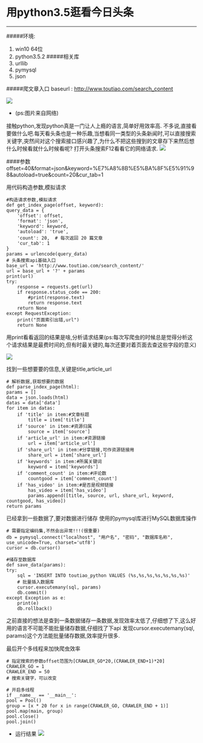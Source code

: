 # 用python3.5逛看今日头条 #
---
#####环境:

1. win10 64位
2. python3.5.2
#####相关库
1. urllib
2. pymysql
3. json

#####爬文章入口
baseurl : http://www.toutiao.com/search_content


![](http://ww2.sinaimg.cn/crop.0.0.487.273.1000.562/005va6Hcgw1f7dvchhi04j30dj0a5wfj.jpg)

- (ps:图片来自网络)


接触python,发现python真是一门让人上瘾的语言,简单好用效率高.
不多说,直接看要做什么吧.每天看头条也是一种乐趣,当想看同一类型的头条新闻时,可以直接搜索关键字,突然间对这个搜索接口感兴趣了,为什么不把这些搜到的文章存下来然后想什么时候看就什么时候看呢?
打开头条搜索F12看看它的网络请求.
![](https://i.imgur.com/chpddT3.png)

####参数
offset=40&format=json&keyword=%E7%A8%8B%E5%BA%8F%E5%91%98&autoload=true&count=20&cur_tab=1


用代码构造参数,模拟请求
    
	#构造请求参数,模拟请求
    def get_index_page(offset, keyword):
    query_data = {
        'offset': offset,
        'format': 'json',
        'keyword': keyword,
        'autoload': 'true',
        'count': 20,  # 每次返回 20 篇文章
        'cur_tab': 1
    }
    params = urlencode(query_data)
    # 头条搜索api基础入口
    base_url = 'http://www.toutiao.com/search_content/'
    url = base_url + '?' + params
    print(url)
    try:
        response = requests.get(url)
        if response.status_code == 200:
			#print(response.text)
            return response.text
        return None
    except RequestException:
        print("页面索引出错,url")
        return None

用print看看返回的结果是啥,分析请求结果(ps:每次写爬虫的时候总是觉得分析这个请求结果是最费时间的,但有时最关键的,每次还要对着页面去查这些字段的意义)

![](https://i.imgur.com/j4hBUH4.png)

找到一些想要要的信息,关键是title,article_url


    # 解析数据,获取想要的数据
	def parse_index_page(html):
    params = []
    data = json.loads(html)
    datas = data['data']
    for item in datas:
        if 'title' in item:#文章标题
            title = item['title']
        if 'source' in item:#资源归属
            source = item['source']
        if 'article_url' in item:#资源链接
            url = item['article_url']
        if 'share_url' in item:#分享链接,可作资源链接用
            share_url = item['share_url']
        if 'keywords' in item:#所属关键词
            keyword = item['keywords']
        if 'comment_count' in item:#评论数
            countgood = item['comment_count']
        if 'has_video' in item:#是否是视频链接
            has_video = item['has_video']
            params.append([title, source, url, share_url, keyword, countgood, has_video])
    return params

已经拿到一些数据了,要对数据进行储存
使用的pymysql库进行MySQL数据库操作
    
	# 需要指定编码集,不然会出异常!!!(很重要)
    db = pymysql.connect("localhost", "用户名", "密码", "数据库名称", use_unicode=True, charset='utf8')
    cursor = db.cursor()

	#储存至数据库
	def save_data(params):
    try:
        sql = 'INSERT INTO toutiao_python VALUES (%s,%s,%s,%s,%s,%s,%s)'
        # 批量插入数据库
        cursor.executemany(sql, params)
        db.commit()
    except Exception as e:
        print(e)
        db.rollback()


之前直接的想法是查到一条数据储存一条数据,发现效率太低了,仔细想了下,这么好用的语言不可能不能批量储存数据,仔细找了下api 发现cursor.executemany(sql, params)这个方法能批量储存数据,效率提升很多.

最后开个多线程来加快爬虫效率

    # 指定搜索的参数offset范围为[CRAWLER_GO*20,(CRAWLER_END+1)*20]
	CRAWLER_GO = 1
	CRAWLER_END = 50
	# 搜索关键字，可以改变

	# 开启多线程
	if __name__ == '__main__':
    pool = Pool()
    group = [x * 20 for x in range(CRAWLER_GO, CRAWLER_END + 1)]
    pool.map(main, group)
    pool.close()
    pool.join()



- 运行结果
![](https://i.imgur.com/c8XMtj6.png)























